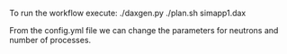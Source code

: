 To run the workflow execute:
./daxgen.py
./plan.sh simapp1.dax

From the config.yml file we can change the parameters for neutrons and number of processes.
